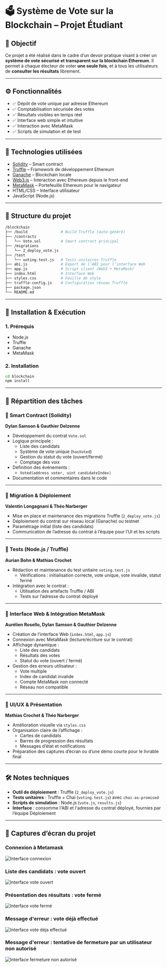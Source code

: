 # 🗳️ Système de Vote sur la Blockchain – Projet Étudiant

## 🎯 Objectif

Ce projet a été réalisé dans le cadre d’un devoir pratique visant à créer un **système de vote sécurisé et transparent sur la blockchain Ethereum**. Il permet à chaque électeur de voter **une seule fois**, et à tous les utilisateurs de **consulter les résultats** librement.

---

## ⚙️ Fonctionnalités

- ✅ Dépôt de vote unique par adresse Ethereum
- ✅ Comptabilisation sécurisée des votes
- ✅ Résultats visibles en temps réel
- ✅ Interface web simple et intuitive
- ✅ Interaction avec MetaMask
- ✅ Scripts de simulation et de test

---

## 🧱 Technologies utilisées

- [Solidity](https://docs.soliditylang.org) – Smart contract
- [Truffle](https://trufflesuite.com/truffle/) – Framework de développement Ethereum
- [Ganache](https://trufflesuite.com/ganache/) – Blockchain locale
- [Web3.js](https://web3js.readthedocs.io/) – Interaction avec Ethereum depuis le front-end
- [MetaMask](https://metamask.io/) – Portefeuille Ethereum pour le navigateur
- HTML/CSS – Interface utilisateur
- JavaScript (Node.js)

---

## 📁 Structure du projet

```bash
/blockchain
├── /build               # Build Truffle (auto-généré)
├── /contracts
│   └── Vote.sol         # Smart contract principal
├── /migrations
│   └── 2_deploy_vote.js
├── /test
│   └── voting.test.js   # Tests unitaires Truffle
├── abi.js               # Export de l’ABI pour l’interface Web
├── app.js               # Script client (Web3 + MetaMask)
├── index.html           # Interface Web
├── styles.css           # Feuille de style
├── truffle-config.js    # Configuration réseau Truffle
├── package.json
└── README.md
```

---

## 🚀 Installation & Exécution

### 1. Prérequis

- Node.js
- Truffle
- Ganache
- MetaMask

### 2. Installation

```bash
cd blockchain
npm install
```

---

## 👥 Répartition des tâches

### 🔹 Smart Contract (Solidity)

**Dylan Samson & Gauthier Delzenne**

- Développement du contrat `Vote.sol`
- Logique principale :
  - Liste des candidats
  - Système de vote unique (`hasVoted`)
  - Gestion du statut du vote (ouvert/fermé)
  - Comptage des voix
- Définition des événements :
  - `Voted(address voter, uint candidateIndex)`
- Documentation et commentaires dans le code

---

### 🔹 Migration & Déploiement

**Valentin Longagnani & Théo Narberger**

- Mise en place et maintenance des migrations Truffle (`2_deploy_vote.js`)
- Déploiement du contrat sur réseau local (Ganache) ou testnet
- Paramétrage initial (liste des candidats)
- Communication de l’adresse du contrat à l’équipe pour l’UI et les scripts

---

### 🔹 Tests (Node.js / Truffle)

**Aurian Bohn & Mathias Crochet**

- Rédaction et maintenance du test unitaire `voting.test.js`
  - Vérifications : initialisation correcte, vote unique, vote invalide, statut fermé
- Intégration avec le contrat :
  - Utilisation des artefacts Truffle / ABI
  - Tests sur l’adresse du contrat déployé

---

### 🔹 Interface Web & Intégration MetaMask

**Aurélien Rosello, Dylan Samson & Gauthier Delzenne**

- Création de l’interface Web (`index.html`, `app.js`)
- Connexion avec MetaMask (lecture/écriture sur le contrat)
- Affichage dynamique :
  - Liste des candidats
  - Résultats des votes
  - Statut du vote (ouvert / fermé)
- Gestion des erreurs utilisateur :
  - Vote multiple
  - Index de candidat invalide
  - Compte MetaMask non connecté
  - Réseau non compatible

---

### 🔹 UI/UX & Présentation

**Mathias Crochet & Théo Narberger**

- Amélioration visuelle via `styles.css`
- Organisation claire de l’affichage :
  - Cartes de candidats
  - Barres de progression des résultats
  - Messages d’état et notifications
- Préparation des captures d’écran ou d’une démo courte pour le livrable final

---

## 🛠️ Notes techniques

- **Outil de déploiement** : Truffle (`2_deploy_vote.js`)
- **Tests unitaires** : Truffle + Chai (`voting.test.js`) avec `chai-as-promised`
- **Scripts de simulation** : Node.js (`vote.js`, `results.js`)
- **Interface** : consomme l'ABI et l'adresse du contrat déployé, fournies par l’équipe Déploiement

---

## 📸 Captures d’écran du projet

### Connexion à Metamask

![Interface connexion](docs/1.png)

### Liste des candidats : vote ouvert

![Interface vote ouvert](docs/2.png)

### Présentation des résultats : vote fermé

![Interface vote fermé](docs/3.png)

### Message d'erreur : vote déjà effectué

![Interface vote déja effectué](docs/4.png)

### Message d'erreur : tentative de fermeture par un utilisateur non autorisé

![Interface fermeture non autorisé](docs/5.png)
